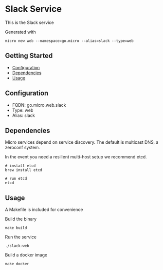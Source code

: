# Slack Service

This is the Slack service

Generated with

```
micro new web --namespace=go.micro --alias=slack --type=web
```

## Getting Started

- [Configuration](#configuration)
- [Dependencies](#dependencies)
- [Usage](#usage)

## Configuration

- FQDN: go.micro.web.slack
- Type: web
- Alias: slack

## Dependencies

Micro services depend on service discovery. The default is multicast DNS, a zeroconf system.

In the event you need a resilient multi-host setup we recommend etcd.

```
# install etcd
brew install etcd

# run etcd
etcd
```

## Usage

A Makefile is included for convenience

Build the binary

```
make build
```

Run the service
```
./slack-web
```

Build a docker image
```
make docker
```